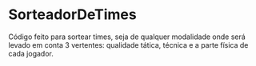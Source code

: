 # SorteadorDeTimes
Código feito para sortear times, seja de qualquer modalidade onde será levado em conta 3 vertentes: qualidade tática, técnica e a parte física de cada jogador.
